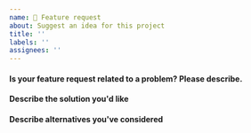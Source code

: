 ```yaml
---
name: 🚀 Feature request
about: Suggest an idea for this project
title: ''
labels: ''
assignees: ''
---
```


#### Is your feature request related to a problem? Please describe.

<!-- A clear and concise description of what the problem is. -->

#### Describe the solution you'd like

<!-- A clear and concise description of what you want to happen. -->

#### Describe alternatives you've considered

<!-- A clear and concise description of any alternative solutions or features you've considered. -->
